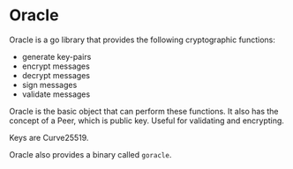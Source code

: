# Oracle

Oracle is a go library that provides the following cryptographic functions:

- generate key-pairs
- encrypt messages
- decrypt messages
- sign messages
- validate messages

Oracle is the basic object that can perform these functions. It also has the concept of a Peer, which is public key. Useful for validating and encrypting.

Keys are Curve25519.

Oracle also provides a binary called `goracle`.